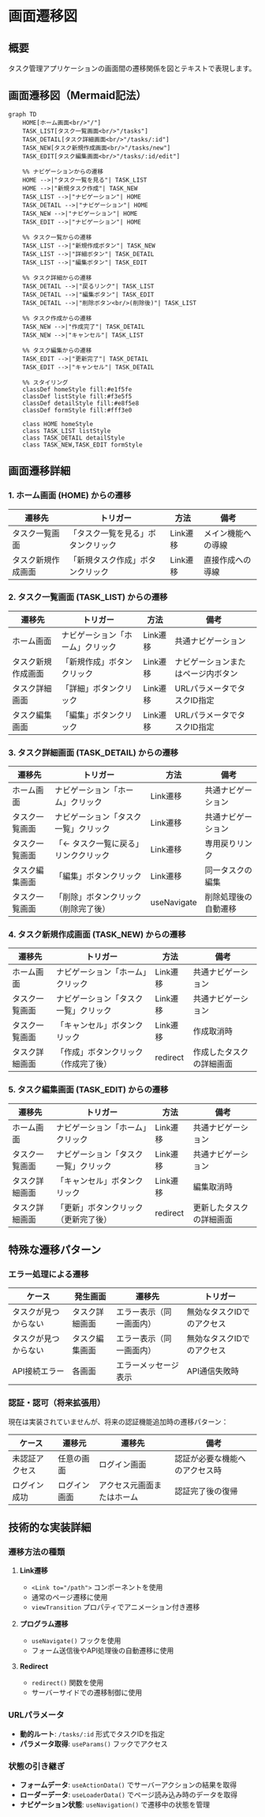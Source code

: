 # 画面遷移図

## 概要
タスク管理アプリケーションの画面間の遷移関係を図とテキストで表現します。

## 画面遷移図（Mermaid記法）

```mermaid
graph TD
    HOME[ホーム画面<br/>"/"]
    TASK_LIST[タスク一覧画面<br/>"/tasks"]
    TASK_DETAIL[タスク詳細画面<br/>"/tasks/:id"]
    TASK_NEW[タスク新規作成画面<br/>"/tasks/new"]
    TASK_EDIT[タスク編集画面<br/>"/tasks/:id/edit"]

    %% ナビゲーションからの遷移
    HOME -->|"タスク一覧を見る"| TASK_LIST
    HOME -->|"新規タスク作成"| TASK_NEW
    TASK_LIST -->|"ナビゲーション"| HOME
    TASK_DETAIL -->|"ナビゲーション"| HOME
    TASK_NEW -->|"ナビゲーション"| HOME
    TASK_EDIT -->|"ナビゲーション"| HOME

    %% タスク一覧からの遷移
    TASK_LIST -->|"新規作成ボタン"| TASK_NEW
    TASK_LIST -->|"詳細ボタン"| TASK_DETAIL
    TASK_LIST -->|"編集ボタン"| TASK_EDIT

    %% タスク詳細からの遷移
    TASK_DETAIL -->|"戻るリンク"| TASK_LIST
    TASK_DETAIL -->|"編集ボタン"| TASK_EDIT
    TASK_DETAIL -->|"削除ボタン<br/>(削除後)"| TASK_LIST

    %% タスク作成からの遷移
    TASK_NEW -->|"作成完了"| TASK_DETAIL
    TASK_NEW -->|"キャンセル"| TASK_LIST

    %% タスク編集からの遷移
    TASK_EDIT -->|"更新完了"| TASK_DETAIL
    TASK_EDIT -->|"キャンセル"| TASK_DETAIL

    %% スタイリング
    classDef homeStyle fill:#e1f5fe
    classDef listStyle fill:#f3e5f5
    classDef detailStyle fill:#e8f5e8
    classDef formStyle fill:#fff3e0

    class HOME homeStyle
    class TASK_LIST listStyle
    class TASK_DETAIL detailStyle
    class TASK_NEW,TASK_EDIT formStyle
```

## 画面遷移詳細

### 1. ホーム画面 (HOME) からの遷移

| 遷移先 | トリガー | 方法 | 備考 |
|--------|----------|------|------|
| タスク一覧画面 | 「タスク一覧を見る」ボタンクリック | Link遷移 | メイン機能への導線 |
| タスク新規作成画面 | 「新規タスク作成」ボタンクリック | Link遷移 | 直接作成への導線 |

### 2. タスク一覧画面 (TASK_LIST) からの遷移

| 遷移先 | トリガー | 方法 | 備考 |
|--------|----------|------|------|
| ホーム画面 | ナビゲーション「ホーム」クリック | Link遷移 | 共通ナビゲーション |
| タスク新規作成画面 | 「新規作成」ボタンクリック | Link遷移 | ナビゲーションまたはページ内ボタン |
| タスク詳細画面 | 「詳細」ボタンクリック | Link遷移 | URLパラメータでタスクID指定 |
| タスク編集画面 | 「編集」ボタンクリック | Link遷移 | URLパラメータでタスクID指定 |

### 3. タスク詳細画面 (TASK_DETAIL) からの遷移

| 遷移先 | トリガー | 方法 | 備考 |
|--------|----------|------|------|
| ホーム画面 | ナビゲーション「ホーム」クリック | Link遷移 | 共通ナビゲーション |
| タスク一覧画面 | ナビゲーション「タスク一覧」クリック | Link遷移 | 共通ナビゲーション |
| タスク一覧画面 | 「← タスク一覧に戻る」リンククリック | Link遷移 | 専用戻りリンク |
| タスク編集画面 | 「編集」ボタンクリック | Link遷移 | 同一タスクの編集 |
| タスク一覧画面 | 「削除」ボタンクリック（削除完了後） | useNavigate | 削除処理後の自動遷移 |

### 4. タスク新規作成画面 (TASK_NEW) からの遷移

| 遷移先 | トリガー | 方法 | 備考 |
|--------|----------|------|------|
| ホーム画面 | ナビゲーション「ホーム」クリック | Link遷移 | 共通ナビゲーション |
| タスク一覧画面 | ナビゲーション「タスク一覧」クリック | Link遷移 | 共通ナビゲーション |
| タスク一覧画面 | 「キャンセル」ボタンクリック | Link遷移 | 作成取消時 |
| タスク詳細画面 | 「作成」ボタンクリック（作成完了後） | redirect | 作成したタスクの詳細画面 |

### 5. タスク編集画面 (TASK_EDIT) からの遷移

| 遷移先 | トリガー | 方法 | 備考 |
|--------|----------|------|------|
| ホーム画面 | ナビゲーション「ホーム」クリック | Link遷移 | 共通ナビゲーション |
| タスク一覧画面 | ナビゲーション「タスク一覧」クリック | Link遷移 | 共通ナビゲーション |
| タスク詳細画面 | 「キャンセル」ボタンクリック | Link遷移 | 編集取消時 |
| タスク詳細画面 | 「更新」ボタンクリック（更新完了後） | redirect | 更新したタスクの詳細画面 |

## 特殊な遷移パターン

### エラー処理による遷移

| ケース | 発生画面 | 遷移先 | トリガー |
|--------|----------|--------|----------|
| タスクが見つからない | タスク詳細画面 | エラー表示（同一画面内） | 無効なタスクIDでのアクセス |
| タスクが見つからない | タスク編集画面 | エラー表示（同一画面内） | 無効なタスクIDでのアクセス |
| API接続エラー | 各画面 | エラーメッセージ表示 | API通信失敗時 |

### 認証・認可（将来拡張用）
現在は実装されていませんが、将来の認証機能追加時の遷移パターン：

| ケース | 遷移元 | 遷移先 | 備考 |
|--------|--------|--------|------|
| 未認証アクセス | 任意の画面 | ログイン画面 | 認証が必要な機能へのアクセス時 |
| ログイン成功 | ログイン画面 | アクセス元画面またはホーム | 認証完了後の復帰 |

## 技術的な実装詳細

### 遷移方法の種類

1. **Link遷移**
   - `<Link to="/path">` コンポーネントを使用
   - 通常のページ遷移に使用
   - `viewTransition` プロパティでアニメーション付き遷移

2. **プログラム遷移**
   - `useNavigate()` フックを使用
   - フォーム送信後やAPI処理後の自動遷移に使用

3. **Redirect**
   - `redirect()` 関数を使用
   - サーバーサイドでの遷移制御に使用

### URLパラメータ

- **動的ルート**: `/tasks/:id` 形式でタスクIDを指定
- **パラメータ取得**: `useParams()` フックでアクセス

### 状態の引き継ぎ

- **フォームデータ**: `useActionData()` でサーバーアクションの結果を取得
- **ローダーデータ**: `useLoaderData()` でページ読み込み時のデータを取得
- **ナビゲーション状態**: `useNavigation()` で遷移中の状態を管理